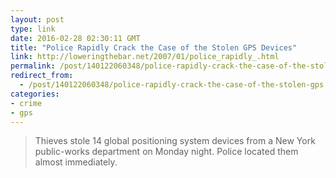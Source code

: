 ```yaml
---
layout: post
type: link
date: 2016-02-28 02:30:11 GMT
title: "Police Rapidly Crack the Case of the Stolen GPS Devices"
link: http://loweringthebar.net/2007/01/police_rapidly_.html
permalink: /post/140122060348/police-rapidly-crack-the-case-of-the-stolen-gps
redirect_from: 
  - /post/140122060348/police-rapidly-crack-the-case-of-the-stolen-gps
categories:
- crime
- gps
---
```


<p><blockquote>Thieves stole 14 global positioning system devices from a New York public-works department on Monday night. Police located them almost immediately.</blockquote></p>